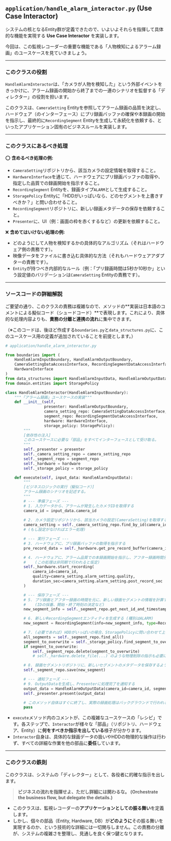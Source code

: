## `application/handle_alarm_interactor.py` (Use Case Interactor)


システムの核となるEntity群が定義できたので、いよいよそれらを指揮して具体的な機能を実現する **Use Case Interactor** を実装します。

今回は、この監視レコーダーの重要な機能である「人物検知によるアラーム録画」のユースケースを見ていきましょう。

-----

### このクラスの役割

`HandleAlarmInteractor`は、「カメラが人物を検知した」という外部イベントをきっかけに、アラーム録画の開始から終了までの一連のシナリオを監督する「ディレクター」の役割を担います。

このクラスは、`CameraSetting` Entityを参照してアラーム録画の品質を決定し、ハードウェア（のインターフェース）にプリ録画バッファの確保や本録画の開始を指示し、最終的に`RecordingSegment` Entityを生成して永続化を依頼する、といったアプリケーション固有のビジネスルールを実装します。

-----

### このクラスにあるべき処理

⭕️ **含めるべき処理の例:**

  * `CameraSetting`リポジトリから、該当カメラの設定情報を取得すること。
  * `HardwareInterface`を通じて、ハードウェアにプリ録画バッファの取得や、指定した品質での録画開始を指示すること。
  * `RecordingSegment` Entityを、録画タイプ`ALARM`として生成すること。
  * `StoragePolicy` Entityに「HDDがいっぱいなら、どのセグメントを上書きすべきか？」と問い合わせること。
  * `RecordingSegment`リポジトリに、新しい録画メタデータの保存を依頼すること。
  * `Presenter`に、UI（例：画面の枠を赤くするなど）の更新を依頼すること。

❌ **含めてはいけない処理の例:**

  * どのようにして人物を検知するかの具体的なアルゴリズム（それはハードウェア側の責務です）。
  * 映像データをファイルに書き込む具体的な方法（それもハードウェアアダプターの責務です）。
  * `Entity`が持つべき内部的なルール（例：「プリ録画時間は5秒か10秒か」という設定値のバリデーションは`CameraSetting` Entityの責務です）。

-----

### ソースコードの詳細解説

ご要望の通り、このクラスの責務は複雑なので、メソッドの\*\*実装は日本語のコメントによる擬似コード（シュードコード）\*\*で表現します。これにより、具体的な処理内容よりも、**責務の分離と連携の流れ**に集中できます。

（※このコードは、後ほど作成する`boundaries.py`と`data_structures.py`に、このユースケース用の定義が追加されていることを前提とします。）

```python
# application/handle_alarm_interactor.py

from boundaries import (
    HandleAlarmInputBoundary, HandleAlarmOutputBoundary,
    CameraSettingDataAccessInterface, RecordingSegmentDataAccessInterface,
    HardwareInterface
)
from data_structures import HandleAlarmInputData, HandleAlarmOutputData
from domain.entities import StoragePolicy

class HandleAlarmInteractor(HandleAlarmInputBoundary):
    """「アラーム録画」ユースケースの実装"""
    def __init__(self,
                 presenter: HandleAlarmOutputBoundary,
                 camera_setting_repo: CameraSettingDataAccessInterface,
                 segment_repo: RecordingSegmentDataAccessInterface,
                 hardware: HardwareInterface,
                 storage_policy: StoragePolicy):
        """
        [依存性の注入]
        このユースケースに必要な「部品」をすべてインターフェースとして受け取る。
        """
        self._presenter = presenter
        self._camera_setting_repo = camera_setting_repo
        self._segment_repo = segment_repo
        self._hardware = hardware
        self._storage_policy = storage_policy

    def execute(self, input_data: HandleAlarmInputData):
        """
        [ビジネスロジックの実行（擬似コード）]
        アラーム録画のシナリオを記述する。
        """
        # --- 準備フェーズ ---
        # 1. 入力データから、アラームが発生したカメラIDを取得する
        camera_id = input_data.camera_id
        
        # 2. カメラ設定リポジトリから、該当カメラの設定(CameraSetting)を取得する
        camera_setting = self._camera_setting_repo.find_by_id(camera_id)
        # (もし設定がなければエラー処理)

        # --- 実行フェーズ ---
        # 3. ハードウェアに、プリ録画バッファの取得を指示する
        pre_record_data = self._hardware.get_pre_record_buffer(camera_id)

        # 4. ハードウェアに、アラーム品質での本録画開始を指示し、アフター録画時間分だけ継続する
        #    (この処理は非同期で行われると仮定)
        self._hardware.start_recording(
            camera_id=camera_id,
            quality=camera_setting.alarm_setting.quality,
            duration_sec=camera_setting.alarm_setting.post_record_sec
        )

        # --- 保存フェーズ ---
        # 5. プリ録画とアフター録画の時間を元に、新しい録画セグメントの情報を計算する
        #    (IDの採番、開始・終了時刻の決定など)
        new_segment_info = self._segment_repo.get_next_id_and_timestamps(...)

        # 6. 新しいRecordingSegmentエンティティを生成する (種別はALARM)
        new_segment = RecordingSegment(info=new_segment_info, type=RecordingType.ALARM, ...)

        # 7. (必要であれば) HDDがいっぱいの場合、StoragePolicyに問い合わせて上書き対象を決定し、削除を依頼する
        all_segments = self._segment_repo.find_all()
        segment_to_overwrite = self._storage_policy.find_segment_to_overwrite(all_segments)
        if segment_to_overwrite:
            self._segment_repo.delete(segment_to_overwrite)
            # self._hardware.delete_file(...) のような物理削除の指示も必要になる

        # 8. 録画セグメントリポジトリに、新しいセグメントのメタデータを保存するよう依頼する
        self._segment_repo.save(new_segment)

        # --- 通知フェーズ ---
        # 9. OutputDataを生成し、Presenterに処理完了を通知する
        output_data = HandleAlarmOutputData(camera_id=camera_id, segment_id=new_segment.id)
        self._presenter.present(output_data)

        # このメソッド自体はすぐに終了し、実際の録画処理はバックグラウンドで行われる
        pass
```

  * `execute`メソッド内のコメントが、この複雑なユースケースの「レシピ」です。各ステップで、`Interactor`が様々な「部品」（リポジトリ、ハードウェア、Entity）に**何をすべきか指示を出している**様子が分かります。
  * `Interactor`自身は、具体的な録画データの扱いやHDDの物理的な操作は行わず、すべての詳細な作業を他の部品に**委任**しています。

-----

### このクラスの鉄則

このクラスは、システムの「ディレクター」として、各役者に的確な指示を出します。

> **ビジネスの流れを指揮せよ、ただし詳細には関わるな。 (Orchestrate the business flow, but delegate the details.)**

  * このクラスは、監視レコーダーの**アプリケーションとしての振る舞い**を定義します。
  * しかし、個々の部品（Entity, Hardware, DB）が**どのように**その振る舞いを実現するのか、という技術的な詳細には一切関与しません。この責務の分離が、システムの複雑さを整理し、見通しを良く保つ鍵となります。
  